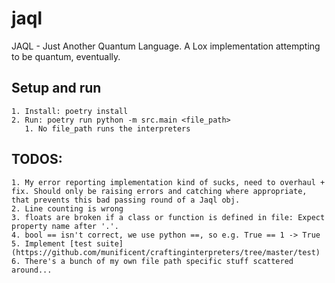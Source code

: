 # jaql
JAQL - Just Another Quantum Language. A Lox implementation attempting to be quantum, eventually. 

## Setup and run

    1. Install: poetry install
    2. Run: poetry run python -m src.main <file_path>
       1. No file_path runs the interpreters

## TODOS:

    1. My error reporting implementation kind of sucks, need to overhaul + fix. Should only be raising errors and catching where appropriate, that prevents this bad passing round of a Jaql obj.
    2. Line counting is wrong
    3. floats are broken if a class or function is defined in file: Expect property name after '.'.
    4. bool == isn't correct, we use python ==, so e.g. True == 1 -> True
    5. Implement [test suite](https://github.com/munificent/craftinginterpreters/tree/master/test)
    6. There's a bunch of my own file path specific stuff scattered around...